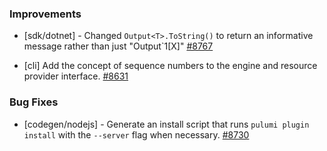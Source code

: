 ### Improvements

- [sdk/dotnet] - Changed `Output<T>.ToString()` to return an informative message rather than just "Output`1[X]"
  [#8767](https://github.com/pulumi/pulumi/pull/8767)

- [cli] Add the concept of sequence numbers to the engine and resource provider interface.
  [#8631](https://github.com/pulumi/pulumi/pull/8631)

### Bug Fixes

- [codegen/nodejs] - Generate an install script that runs `pulumi plugin install` with 
  the `--server` flag when necessary.
  [#8730](https://github.com/pulumi/pulumi/pull/8730)
